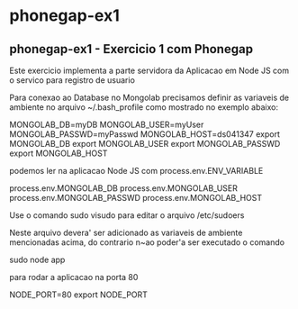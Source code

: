 phonegap-ex1
============

phonegap-ex1 - Exercicio 1 com Phonegap
---------------------------------------

Este exercicio implementa a parte servidora da Aplicacao em Node JS com o servico para registro de usuario

Para conexao ao Database no Mongolab precisamos definir as variaveis de ambiente no arquivo ~/.bash_profile como mostrado no exemplo abaixo:

  MONGOLAB_DB=myDB
  MONGOLAB_USER=myUser
  MONGOLAB_PASSWD=myPasswd
  MONGOLAB_HOST=ds041347
  export MONGOLAB_DB
  export MONGOLAB_USER
  export MONGOLAB_PASSWD
  export MONGOLAB_HOST

podemos ler na aplicacao Node JS com process.env.ENV_VARIABLE

  process.env.MONGOLAB_DB
  process.env.MONGOLAB_USER
  process.env.MONGOLAB_PASSWD
  process.env.MONGOLAB_HOST

Use o comando sudo visudo para editar o arquivo /etc/sudoers

Neste arquivo devera' ser adicionado as variaveis de ambiente mencionadas acima, do contrario n~ao poder'a ser executado o comando

sudo node app

para rodar a aplicacao na porta 80

 NODE_PORT=80
 export NODE_PORT
